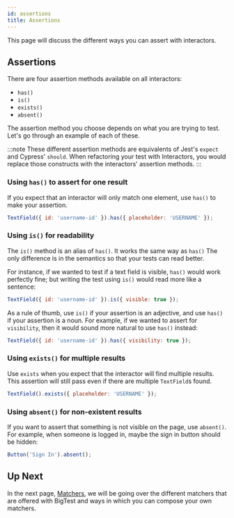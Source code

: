 ```yaml
---
id: assertions
title: Assertions
---
```


This page will discuss the different ways you can assert with interactors. 

## Assertions

There are four assertion methods available on all interactors:

- `has()`
- `is()`
- `exists()`
- `absent()`

The assertion method you choose depends on what you are trying to test. Let's go through an example of each of these.

:::note
These different assertion methods are equivalents of Jest's `expect` and Cypress' `should`. When refactoring your test with Interactors, you would replace those constructs with the interactors' assertion methods.
:::

### Using `has()` to assert for one result

If you expect that an interactor will only match one element, use `has()` to make your assertion.

```js
TextField({ id: 'username-id' }).has({ placeholder: 'USERNAME' });
```

### Using `is()` for readability

The `is()` method is an alias of `has()`. It works the same way as `has()` The only difference is in the semantics so that your tests can read better.

For instance, if we wanted to test if a text field is visible, `has()` would work perfectly fine; but writing the test using `is()` would read more like a sentence:

```js
TextField({ id: 'username-id' }).is({ visible: true });
```

As a rule of thumb, use `is()` if your assertion is an adjective, and use `has()` if your assertion is a noun. For example, if we wanted to assert for `visibility`, then it would sound more natural to use `has()` instead:

```js
TextField({ id: 'username-id' }).has({ visibility: true });
```

### Using `exists()` for multiple results

Use `exists` when you expect that the interactor will find multiple results. This assertion will still pass even if there are multiple `TextField`s found.

```js
TextField().exists({ placeholder: 'USERNAME' });
```

### Using `absent()` for non-existent results

If you want to assert that something is not visible on the page, use `absent()`. For example, when someone is logged in, maybe the sign in button should be hidden:

```js
Button('Sign In').absent();
```

## Up Next

In the next page, [Matchers](/docs/interactors/matchers), we will be going over the different matchers that are offered with BigTest and ways in which you can compose your own matchers.

